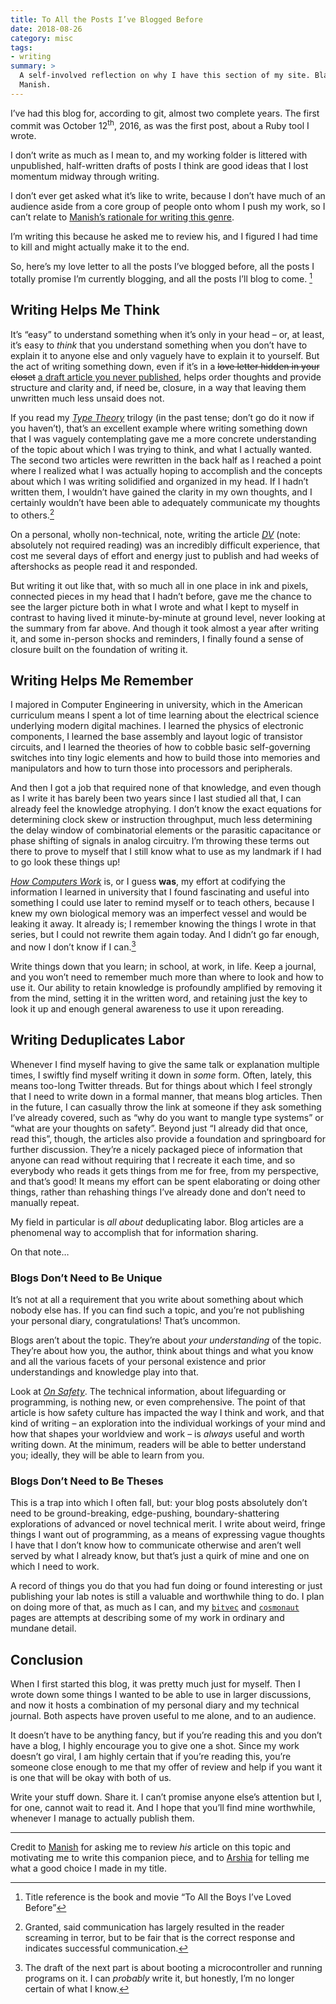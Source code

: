 ```yaml
---
title: To All the Posts I’ve Blogged Before
date: 2018-08-26
category: misc
tags:
- writing
summary: >
  A self-involved reflection on why I have this section of my site. Blame
  Manish.
---
```


I’ve had this blog for, according to git, almost two complete years. The first
commit was October 12<sup>th</sup>, 2016, as was the first post, about a Ruby
tool I wrote.

I don’t write as much as I mean to, and my working folder is littered with
unpublished, half-written drafts of posts I think are good ideas that I lost
momentum midway through writing.

I don’t ever get asked what it’s like to write, because I don’t have much of an
audience aside from a core group of people onto whom I push my work, so I can’t
relate to [Manish’s rationale for writing this genre][manish-post].

I’m writing this because he asked me to review his, and I figured I had time to
kill and might actually make it to the end.

So, here’s my love letter to all the posts I’ve blogged before, all the posts
I totally promise I’m currently blogging, and all the posts I’ll blog to come.
[^1]

## Writing Helps Me Think

It’s “easy” to understand something when it’s only in your head – or, at least,
it’s easy to *think* that you understand something when you don’t have to
explain it to anyone else and only vaguely have to explain it to yourself. But
the act of writing something down, even if it’s in a <del>love letter hidden in
your closet</del> <ins>a draft article you never published</ins>, helps order
thoughts and provide structure and clarity and, if need be, closure, in a way
that leaving them unwritten much less unsaid does not.

If you read my [*Type Theory*] trilogy (in the past tense; don’t go do it now if
you haven’t), that’s an excellent example where writing something down that I
was vaguely contemplating gave me a more concrete understanding of the topic
about which I was trying to think, and what I actually wanted. The second two
articles were rewritten in the back half as I reached a point where I realized
what I was actually hoping to accomplish and the concepts about which I was
writing solidified and organized in my head. If I hadn’t written them, I
wouldn’t have gained the clarity in my own thoughts, and I certainly wouldn’t
have been able to adequately communicate my thoughts to others.[^2]

On a personal, wholly non-technical, note, writing the article [*DV*] (note:
absolutely not required reading) was an incredibly difficult experience, that
cost me several days of effort and energy just to publish and had weeks of
aftershocks as people read it and responded.

But writing it out like that, with so much all in one place in ink and pixels,
connected pieces in my head that I hadn’t before, gave me the chance to see the
larger picture both in what I wrote and what I kept to myself in contrast to
having lived it minute-by-minute at ground level, never looking at the summary
from far above. And though it took almost a year after writing it, and some
in-person shocks and reminders, I finally found a sense of closure built on the
foundation of writing it.

## Writing Helps Me Remember

I majored in Computer Engineering in university, which in the American
curriculum means I spent a lot of time learning about the electrical science
underlying modern digital machines. I learned the physics of electronic
components, I learned the base assembly and layout logic of transistor circuits,
and I learned the theories of how to cobble basic self-governing switches into
tiny logic elements and how to build those into memories and manipulators and
how to turn those into processors and peripherals.

And then I got a job that required none of that knowledge, and even though as I
write it has barely been two years since I last studied all that, I can already
feel the knowledge atrophying. I don’t know the exact equations for determining
clock skew or instruction throughput, much less determining the delay window of
combinatorial elements or the parasitic capacitance or phase shifting of signals
in analog circuitry. I’m throwing these terms out there to prove to myself that
I still know what to use as my landmark if I had to go look these things up!

[*How Computers Work*] is, or I guess **was**, my effort at codifying the
information I learned in university that I found fascinating and useful into
something I could use later to remind myself or to teach others, because I knew
my own biological memory was an imperfect vessel and would be leaking it away.
It already is; I remember knowing the things I wrote in that series, but I could
not rewrite them again today. And I didn’t go far enough, and now I don’t know
if I can.[^3]

Write things down that you learn; in school, at work, in life. Keep a journal,
and you won’t need to remember much more than where to look and how to use it.
Our ability to retain knowledge is profoundly amplified by removing it from the
mind, setting it in the written word, and retaining just the key to look it up
and enough general awareness to use it upon rereading.

## Writing Deduplicates Labor

Whenever I find myself having to give the same talk or explanation multiple
times, I swiftly find myself writing it down in *some* form. Often, lately, this
means too-long Twitter threads. But for things about which I feel strongly that
I need to write down in a formal manner, that means blog articles. Then in the
future, I can casually throw the link at someone if they ask something I’ve
already covered, such as “why do you want to mangle type systems” or “what are
your thoughts on safety”. Beyond just “I already did that once, read this”,
though, the articles also provide a foundation and springboard for further
discussion. They’re a nicely packaged piece of information that anyone can read
without requiring that I recreate it each time, and so everybody who reads it
gets things from me for free, from my perspective, and that’s good! It means my
effort can be spent elaborating or doing other things, rather than rehashing
things I’ve already done and don’t need to manually repeat.

My field in particular is *all about* deduplicating labor. Blog articles are a
phenomenal way to accomplish that for information sharing.

On that note…

### Blogs Don’t Need to Be Unique

It’s not at all a requirement that you write about something about which nobody
else has. If you can find such a topic, and you’re not publishing your personal
diary, congratulations! That’s uncommon.

Blogs aren’t about the topic. They’re about *your understanding* of the topic.
They’re about how you, the author, think about things and what you know and all
the various facets of your personal existence and prior understandings and
knowledge play into that.

Look at [*On Safety*]. The technical information, about lifeguarding or
programming, is nothing new, or even comprehensive. The point of that article is
how safety culture has impacted the way I think and work, and that kind of
writing – an exploration into the individual workings of your mind and how that
shapes your worldview and work – is *always* useful and worth writing down. At
the minimum, readers will be able to better understand you; ideally, they will
be able to learn from you.

### Blogs Don’t Need to Be Theses

This is a trap into which I often fall, but: your blog posts absolutely don’t
need to be ground-breaking, edge-pushing, boundary-shattering explorations of
advanced or novel technical merit. I write about weird, fringe things I want out
of programming, as a means of expressing vague thoughts I have that I don’t know
how to communicate otherwise and aren’t well served by what I already know, but
that’s just a quirk of mine and one on which I need to work.

A record of things you do that you had fun doing or found interesting or just
publishing your lab notes is still a valuable and worthwhile thing to do. I plan
on doing more of that, as much as I can, and my [`bitvec`] and [`cosmonaut`]
pages are attempts at describing some of my work in ordinary and mundane detail.

## Conclusion

When I first started this blog, it was pretty much just for myself. Then I wrote
down some things I wanted to be able to use in larger discussions, and now it
hosts a combination of my personal diary and my technical journal. Both aspects
have proven useful to me alone, and to an audience.

It doesn’t have to be anything fancy, but if you’re reading this and you don’t
have a blog, I highly encourage you to give one a shot. Since my work doesn’t go
viral, I am highly certain that if you’re reading this, you’re someone close
enough to me that my offer of review and help if you want it is one that will be
okay with both of us.

Write your stuff down. Share it. I can’t promise anyone else’s attention but I,
for one, cannot wait to read it. And I hope that you’ll find mine worthwhile,
whenever I manage to actually publish them.

----

Credit to [Manish] for asking me to review *his* article on this topic and
motivating me to write this companion piece, and to [Arshia] for telling me what
a good choice I made in my title.

[*DV*]: /blog/misc/dv
[*How Computers Work*]: /blog/category/how-computers-work
[*On Safety*]: /blog/misc/rust-2018
[*Type Theory*]: /blog/category/type-theory
[`bitvec`]: /crates/bitvec
[`cosmonaut`]: /crates/cosmonaut
[Arshia]: //twitter.com/arshia__
[Manish]: //twitter.com/ManishEarth
[manish-post]: //manishearth.github.io/blog/2018/08/26/why-i-enjoy-blogging/

[^1]: Title reference is the book and movie “To All the Boys I’ve Loved Before”

[^2]: Granted, said communication has largely resulted in the reader screaming in terror, but to be fair that is the correct response and indicates successful communication.

[^3]: The draft of the next part is about booting a microcontroller and running programs on it. I can *probably* write it, but honestly, I’m no longer certain of what I know.
